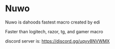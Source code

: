 # Nuwo

Nuwo is dahoods fastest macro created by edi 

Faster than logitech, razor, tg, and gamer macro

discord server is: https://discord.gg/uqyv8NVWMX
